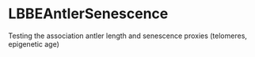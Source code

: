 # LBBEAntlerSenescence
Testing the association antler length and senescence proxies (telomeres, epigenetic age)
